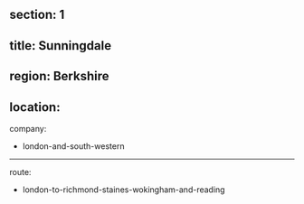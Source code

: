 section: 1
----
title: Sunningdale
----
region: Berkshire
----
location: 
----
company:
- london-and-south-western
----
route:
- london-to-richmond-staines-wokingham-and-reading
